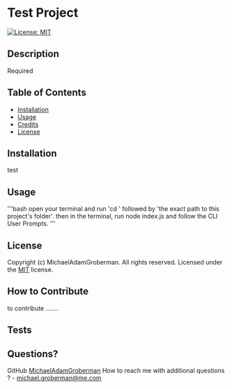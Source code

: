 
  # Test Project  
  [![License: MIT](https://img.shields.io/badge/License-MIT-blue.svg)](https://opensource.org/licenses/MIT) 
  ## Description
  Required 
  ## Table of Contents
  - [Installation](#installation)
  - [Usage](#usage)
  - [Credits](#credits)
  - [License](#license)
  ## Installation
  test
  
  ## Usage
  '''bash
    open your terminal and run 'cd ' followed by 'the exact path to this project's folder'. then in the terminal, run node index.js and follow the CLI User Prompts.
  '''
  
  ## License
  Copyright (c) MichaelAdamGroberman. All rights reserved.
  Licensed under the [MIT](https://opensource.org/licenses/MIT) license. 
  
  ## How to Contribute
  to contribute .......
  ## Tests  
  
  ## Questions?
  GitHub [MichaelAdamGroberman](https://github.com/MichaelAdamGroberman)
  How to reach me with additional questions ? - [michael.groberman@me.com](mailto://michael.groberman@me.com)
